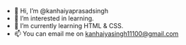 - 👋 Hi, I’m @kanhaiyaprasadsingh
- 👀 I’m interested in learning.
- 🌱 I’m currently learning HTML & CSS.
- 📫 You can email me on kanhaiyasingh11100@gmail.com


